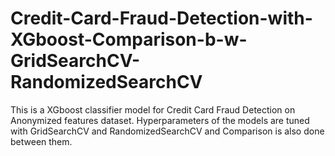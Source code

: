 # Credit-Card-Fraud-Detection-with-XGboost-Comparison-b-w-GridSearchCV-RandomizedSearchCV
This is a XGboost classifier model for Credit Card Fraud Detection on Anonymized features dataset. Hyperparameters of the models are tuned with GridSearchCV and RandomizedSearchCV and Comparison is also done between them.
